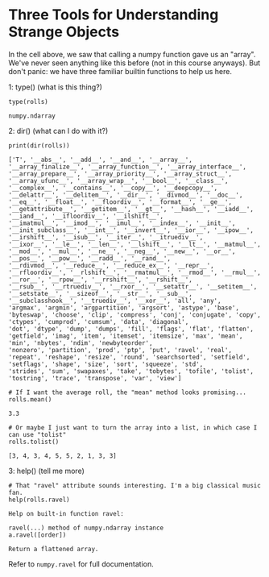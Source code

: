 # Three Tools for Understanding Strange Objects
In the cell above, we saw that calling a numpy function gave us an "array". We've never seen anything like this before (not in this course anyways). But don't panic: we have three familiar
builtin functions to help us here.

1: type() (what is this thing?)

    type(rolls)

    numpy.ndarray


2: dir() (what can I do with it?)

    print(dir(rolls))

    ['T', '__abs__', '__add__', '__and__', '__array__', '__array_finalize__', '__array_function__', '__array_interface__', '__array_prepare__', '__array_priority__', '__array_struct__',
    '__array_ufunc__', '__array_wrap__', '__bool__', '__class__', '__complex__', '__contains__', '__copy__', '__deepcopy__', '__delattr__', '__delitem__', '__dir__', '__divmod__', '__doc__',
    '__eq__', '__float__', '__floordiv__', '__format__', '__ge__', '__getattribute__', '__getitem__', '__gt__', '__hash__', '__iadd__', '__iand__', '__ifloordiv__', '__ilshift__',
    '__imatmul__', '__imod__', '__imul__', '__index__', '__init__', '__init_subclass__', '__int__', '__invert__', '__ior__', '__ipow__', '__irshift__', '__isub__', '__iter__', '__itruediv__',
    '__ixor__', '__le__', '__len__', '__lshift__', '__lt__', '__matmul__', '__mod__', '__mul__', '__ne__', '__neg__', '__new__', '__or__', '__pos__', '__pow__', '__radd__', '__rand__',
    '__rdivmod__', '__reduce__', '__reduce_ex__', '__repr__', '__rfloordiv__', '__rlshift__', '__rmatmul__', '__rmod__', '__rmul__', '__ror__', '__rpow__', '__rrshift__', '__rshift__',
    '__rsub__', '__rtruediv__', '__rxor__', '__setattr__', '__setitem__', '__setstate__', '__sizeof__', '__str__', '__sub__', '__subclasshook__', '__truediv__', '__xor__', 'all', 'any',
    'argmax', 'argmin', 'argpartition', 'argsort', 'astype', 'base', 'byteswap', 'choose', 'clip', 'compress', 'conj', 'conjugate', 'copy', 'ctypes', 'cumprod', 'cumsum', 'data', 'diagonal',
    'dot', 'dtype', 'dump', 'dumps', 'fill', 'flags', 'flat', 'flatten', 'getfield', 'imag', 'item', 'itemset', 'itemsize', 'max', 'mean', 'min', 'nbytes', 'ndim', 'newbyteorder',
    'nonzero', 'partition', 'prod', 'ptp', 'put', 'ravel', 'real', 'repeat', 'reshape', 'resize', 'round', 'searchsorted', 'setfield', 'setflags', 'shape', 'size', 'sort', 'squeeze', 'std',
    'strides', 'sum', 'swapaxes', 'take', 'tobytes', 'tofile', 'tolist', 'tostring', 'trace', 'transpose', 'var', 'view']

    # If I want the average roll, the "mean" method looks promising...
    rolls.mean()

    3.3

    # Or maybe I just want to turn the array into a list, in which case I can use "tolist"
    rolls.tolist()

    [3, 4, 3, 4, 5, 5, 2, 1, 3, 3]


3: help() (tell me more)

    # That "ravel" attribute sounds interesting. I'm a big classical music fan.
    help(rolls.ravel)

    Help on built-in function ravel:

    ravel(...) method of numpy.ndarray instance
    a.ravel([order])
    
    Return a flattened array.
    
Refer to `numpy.ravel` for full documentation.
    
